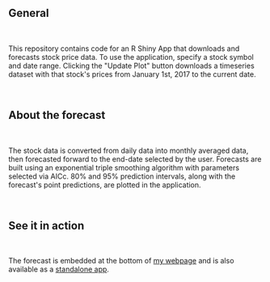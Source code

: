 ## General

&nbsp;

This repository contains code for an R Shiny App that downloads and
forecasts stock price data. To use the application, specify a stock
symbol and date range. Clicking the "Update Plot" button downloads a
timeseries dataset with that stock's prices from January 1st, 2017 to
the current date.

&nbsp;

## About the forecast

&nbsp;

The stock data is converted from daily data into
monthly averaged data, then forecasted forward to the end-date
selected by the user. Forecasts are built using an exponential triple
smoothing algorithm with parameters selected via AICc. 80\% and 95\%
prediction intervals, along with the forecast's point predictions, are
plotted in the application.

&nbsp;


## See it in action

&nbsp;


The forecast is embedded at the bottom of [my webpage](https://54481andrew.github.io/)
and is also available as a [standalone app](https://54481andrew.shinyapps.io/stock-forecast-master/?_ga=2.75585557.1657573091.1628519881-2013378022.1628214290).

&nbsp;
&nbsp;
&nbsp;
&nbsp;
